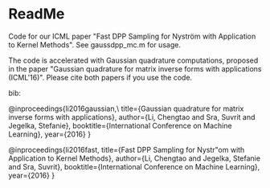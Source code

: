 # ReadMe

Code for our ICML paper "Fast DPP Sampling for Nyström with Application to Kernel Methods". See gaussdpp_mc.m for usage.

The code is accelerated with Gaussian quadrature computations, proposed in the paper "Gaussian quadrature for matrix inverse forms with applications (ICML'16)". Please cite both papers if you use the code.

bib:

@inproceedings{li2016gaussian,\\
  title={Gaussian quadrature for matrix inverse forms with applications},
  author={Li, Chengtao and Sra, Suvrit and Jegelka, Stefanie},
  booktitle={International Conference on Machine Learning},
  year={2016}
}

@inproceedings{li2016fast,
  title={Fast DPP Sampling for Nystr\"om with Application to Kernel Methods},
  author={Li, Chengtao and Jegelka, Stefanie and Sra, Suvrit},
  booktitle={International Conference on Machine Learning},
  year={2016}
}
